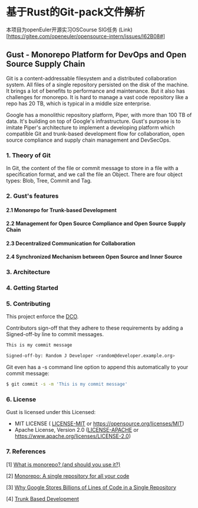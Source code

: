 # 基于Rust的Git-pack文件解析

本项目为openEuler开源实习OSCourse SIG任务
(Link)[https://gitee.com/openeuler/opensource-intern/issues/I62B08#]


## Gust - Monorepo Platform for DevOps and Open Source Supply Chain

Git is a content-addressable filesystem and a distributed collaboration system. All files of a single repository persisted on the disk of the machine. It brings a lot of benefits to performance and maintenance. But it also has challenges for monorepo. It is hard to manage a vast code repository like a repo has 20 TB, which is typical in a middle size enterprise.

Google has a monolithic repository platform, Piper, with more than 100 TB of data. It's building on top of Google's infrastructure. Gust's purpose is to imitate Piper's architecture to implement a developing platform which compatible Git and trunk-based development flow for collaboration, open source compliance and supply chain management and DevSecOps.

### 1. Theory of Git

In Git, the content of the file or commit message to store in a file with a specification format, and we call the file an Object. There are four object types: Blob, Tree, Commit and Tag. 

### 2. Gust's features

#### 2.1 Monorepo for Trunk-based Development
 
#### 2.2 Management for Open Source Compliance and Open Source Supply Chain

#### 2.3 Decentralized Communication for Collaboration

#### 2.4 Synchronized Mechanism between Open Source and Inner Source

### 3. Architecture

### 4. Getting Started

### 5. Contributing

This project enforce the [DCO](https://developercertificate.org).

Contributors sign-off that they adhere to these requirements by adding a Signed-off-by line to commit messages.

```bash
This is my commit message

Signed-off-by: Random J Developer <random@developer.example.org>
```

Git even has a -s command line option to append this automatically to your commit message:

```bash
$ git commit -s -m 'This is my commit message'
```

### 6. License

Gust is licensed under this Licensed:

* MIT LICENSE ( [LICENSE-MIT](LICENSE-MIT) or https://opensource.org/licenses/MIT)
* Apache License, Version 2.0 ([LICENSE-APACHE](LICENSE-APACHE) or https://www.apache.org/licenses/LICENSE-2.0)

### 7. References

[1] [What is monorepo? (and should you use it?)](https://semaphoreci.com/blog/what-is-monorepo)
    
[2] [Monorepo: A single repository for all your code](https://medium.com/@mattklein123/monorepo-a-single-repository-for-all-your-code-86a852bff054)

[3] [Why Google Stores Billions of Lines of Code in a Single Repository](https://cacm.acm.org/magazines/2016/7/204032-why-google-stores-billions-of-lines-of-code-in-a-single-repository)

[4] [Trunk Based Development](https://trunkbaseddevelopment.com)